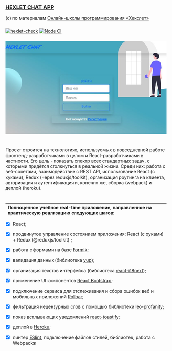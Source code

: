 ### [HEXLET CHAT APP](https://hexlet-study-chat.herokuapp.com/)

(с) по материалам [Онлайн-школы программирования «Хекслет»](https://ru.hexlet.io/)

###
[![hexlet-check](https://github.com/rddeveloper2019/frontend-project-lvl4/actions/workflows/hexlet-check.yml/badge.svg)](https://github.com/rddeveloper2019/frontend-project-lvl4/actions/workflows/hexlet-check.yml) [![Node CI](https://github.com/rddeveloper2019/frontend-project-lvl4/actions/workflows/nodejs.yml/badge.svg)](https://github.com/rddeveloper2019/frontend-project-lvl4/actions/workflows/nodejs.yml)
###
![](https://raw.githubusercontent.com/rddeveloper2019/publicfiles/main/hexlet-chat-app/hexlet-chat.jpg)


#
Проект строится на технологиях, используемых в повседневной работе фронтенд-разработчиками в целом и React-разработчиками в частности. Его цель - показать спектр всех стандартных задач, с которыми придётся столкнуться в реальной жизни. Среди них: работа с веб-сокетами, взаимодействие с REST API, использование React (с хуками), Redux (через reduxjs/toolkit), организация роутинга на клиента, авторизация и аутентификация и, конечно же, сборка (webpack) и деплой (heroku).

#

Полноценное учебное real-time приложение, направленное на практическую реализацию следующих шагов:|
| :------------ 

- [x] React; 
- [x] продвинутое управление состоянием приложения: React (с хуками) + Redux (@reduxjs/toolkit) ;
- [x] работа с формами на базе [Formik](https://formik.org/); 
- [x] валидация данных (библиотека  [yup](https://www.npmjs.com/package/yup)); 
- [x] организация текстов интерфейса (библиотека [react-i18next](https://react.i18next.com/)); 
- [x] применение UI компонентов [React Bootstrap](https://react-bootstrap.github.io/);
- [x] подключение сервиса для отслеживания и сбора ошибок веб и мобильных приложений [Rollbar](https://rollbar.com/); 
- [x] фильтрация нецензурных слов с помощью библиотеки [leo-profanity](https://github.com/jojoee/leo-profanity); 

 - [x] показ всплывающих уведомлений [react-toastify](https://www.npmjs.com/package/react-toastify); 

- [x] деплой в [Heroku](https://www.heroku.com/); 
- [x]  линтер [ESlint](https://eslint.org/), подключение файлов стилей, библиотек, работа с Webpackж

